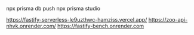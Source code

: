 npx prisma db push
npx prisma studio

https://fastify-serverless-le9uzthwc-hamziss.vercel.app/
https://zoo-api-nhvk.onrender.com/
https://fastify-bench.onrender.com
